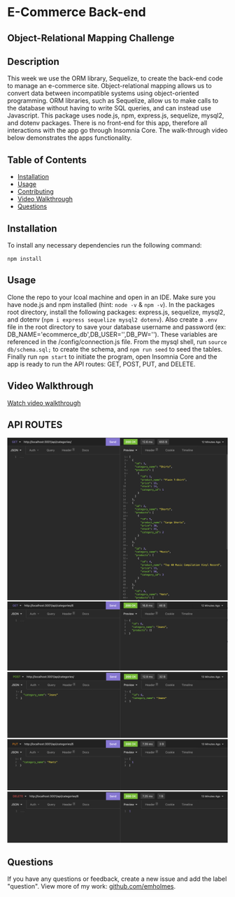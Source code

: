# E-Commerce Back-end
## Object-Relational Mapping Challenge

## Description
This week we use the ORM library, Sequelize, to create the back-end code to manage an e-commerce site. Object-relational mapping allows us to convert data between incompatible systems using object-oriented programming. ORM libraries, such as Sequelize, allow us to make calls to the database without having to write SQL queries, and can instead use Javascript. This package uses node.js, npm, express.js, sequelize, mysql2, and dotenv packages. There is no front-end for this app, therefore all interactions with the app go through Insomnia Core. The walk-through video below demonstrates the apps functionality.

## Table of Contents
* [Installation](#installation)
* [Usage](#usage)
* [Contributing](#contributing)
* [Video Walkthrough](#video-walkthrough)
* [Questions](#questions)

## Installation
To install any necessary dependencies run the following command: 

    npm install

## Usage 
Clone the repo to your lcoal machine and open in an IDE. Make sure you have node.js and npm installed (hint: `node -v` & `npm -v`). In the packages root directory, install the following packages: express.js, sequelize, mysql2, and dotenv (`npm i express sequelize mysql2 dotenv`). Also create a `.env` file in the root directory to save your database username and password (ex: DB_NAME='ecommerce_db',DB_USER='',DB_PW=''). These variables are referenced in the /config/connection.js file. From the mysql shell, run `source db/schema.sql;` to create the schema, and `npm run seed` to seed the tables. Finally run `npm start` to initiate the program, open Insomnia Core and the app is ready to run the API routes: GET, POST, PUT, and DELETE. 

## Video Walkthrough
[Watch video walkthrough](https://drive.google.com/file/d/1CrQtCsvLWRG_vCMsMTJ3gNK3YYwUHb86/view)

## API ROUTES
![API GET Route, Categories](./assets/images/GET-all-categories.png)
![API GET by ID Route, Categories](./assets/images/GET-single-category.png)
![API POST Route, Categories](./assets/images/POST-category.png)
![API PUT by ID Route, Categories](./assets/images/PUT-category-by-id.png)
![API DELETE by ID Route, Categories](./assets/images/DELETE-category-by-id.png)

## Questions
If you have any questions or feedback, create a new issue and add the label "question". 
View more of my work: [github.com/emholmes](https://github.com/emholmes).

